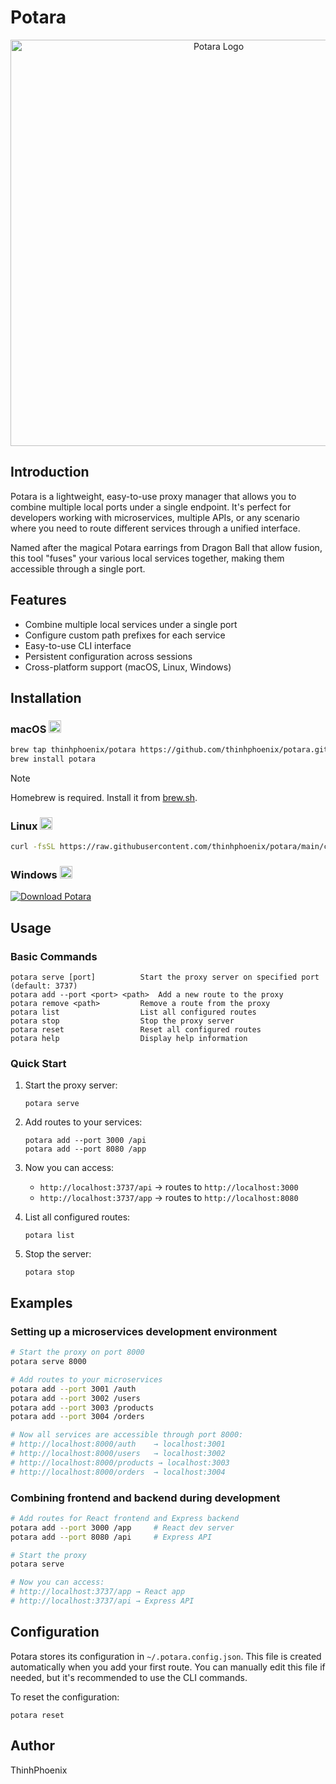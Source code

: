 # Potara

<p align="center">
  <img src="https://i.pinimg.com/originals/1f/b4/a8/1fb4a8dc6e2c820fc035a12978ccd031.gif" alt="Potara Logo" width="650"/>
</p>

## Introduction

Potara is a lightweight, easy-to-use proxy manager that allows you to combine multiple local ports under a single endpoint. It's perfect for developers working with microservices, multiple APIs, or any scenario where you need to route different services through a unified interface.

Named after the magical Potara earrings from Dragon Ball that allow fusion, this tool "fuses" your various local services together, making them accessible through a single port.

## Features

- Combine multiple local services under a single port
- Configure custom path prefixes for each service
- Easy-to-use CLI interface
- Persistent configuration across sessions
- Cross-platform support (macOS, Linux, Windows)

## Installation

### macOS <img src="https://parsefiles.back4app.com/JPaQcFfEEQ1ePBxbf6wvzkPMEqKYHhPYv8boI1Rc/9e80c50a5802d3b0a7ec66f3fe4ce348_low_res_Finder.png" width="20"/>

```sh
brew tap thinhphoenix/potara https://github.com/thinhphoenix/potara.git
brew install potara
```

> [!Note]
> Homebrew is required. Install it from [brew.sh](https://brew.sh).

### Linux <img src="https://parsefiles.back4app.com/JPaQcFfEEQ1ePBxbf6wvzkPMEqKYHhPYv8boI1Rc/6984223cd33751654099ea66970bcec8_kfekaJmEYO.png" width="20"/>

```sh
curl -fsSL https://raw.githubusercontent.com/thinhphoenix/potara/main/curl/potara.sh | bash
```

### Windows <img src="https://parsefiles.back4app.com/JPaQcFfEEQ1ePBxbf6wvzkPMEqKYHhPYv8boI1Rc/cb2d93b07b27cebd7319ccffe2b62e39_low_res_Windows_11.png" width="20"/>

[![Download Potara](https://custom-icon-badges.demolab.com/badge/-Download-blue?style=for-the-badge&logo=download&logoColor=white)](https://github.com/ThinhPhoenix/potara/releases/download/v1.0.0/PotaraInstaller.exe)

## Usage

### Basic Commands

```
potara serve [port]          Start the proxy server on specified port (default: 3737)
potara add --port <port> <path>  Add a new route to the proxy
potara remove <path>         Remove a route from the proxy
potara list                  List all configured routes
potara stop                  Stop the proxy server
potara reset                 Reset all configured routes
potara help                  Display help information
```

### Quick Start

1. Start the proxy server:
   ```
   potara serve
   ```

2. Add routes to your services:
   ```
   potara add --port 3000 /api
   potara add --port 8080 /app
   ```

3. Now you can access:
   - `http://localhost:3737/api` → routes to `http://localhost:3000`
   - `http://localhost:3737/app` → routes to `http://localhost:8080`

4. List all configured routes:
   ```
   potara list
   ```

5. Stop the server:
   ```
   potara stop
   ```

## Examples

### Setting up a microservices development environment

```sh
# Start the proxy on port 8000
potara serve 8000

# Add routes to your microservices
potara add --port 3001 /auth
potara add --port 3002 /users
potara add --port 3003 /products
potara add --port 3004 /orders

# Now all services are accessible through port 8000:
# http://localhost:8000/auth    → localhost:3001
# http://localhost:8000/users   → localhost:3002
# http://localhost:8000/products → localhost:3003
# http://localhost:8000/orders  → localhost:3004
```

### Combining frontend and backend during development

```sh
# Add routes for React frontend and Express backend
potara add --port 3000 /app     # React dev server
potara add --port 8080 /api     # Express API

# Start the proxy
potara serve

# Now you can access:
# http://localhost:3737/app → React app
# http://localhost:3737/api → Express API
```

## Configuration

Potara stores its configuration in `~/.potara.config.json`. This file is created automatically when you add your first route. You can manually edit this file if needed, but it's recommended to use the CLI commands.

To reset the configuration:
```
potara reset
```

## Author

ThinhPhoenix
